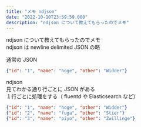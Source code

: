 ```yaml
---
title: "メモ ndjson"
date: "2022-10-10T23:59:59.000"
description: "ndjson について教えてもらったのでメモ"
---
```


ndjson について教えてもらったのでメモ  
ndjson は newline delimited JSON の略

通常の JSON

```json
{"id": "1", "name": "hoge", "other": "Widder"}
```

ndjson  
見てわかる通り行ごとに JSON がある  
１行ごとに処理をする（ fluentd や Elasticsearch など）

```json
{"id": "1", "name": "hoge", "other": "Widder"}
{"id": "2", "name": "fuga", "other": "Stier"}
{"id": "3", "name": "piyo", "other": "Zwillinge"}
```
